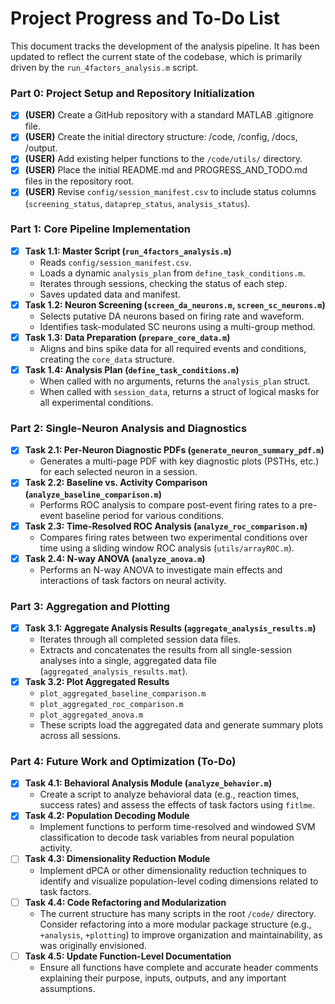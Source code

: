 # **Project Progress and To-Do List**

This document tracks the development of the analysis pipeline. It has been updated to reflect the current state of the codebase, which is primarily driven by the `run_4factors_analysis.m` script.

### **Part 0: Project Setup and Repository Initialization**

*   [x] **(USER)** Create a GitHub repository with a standard MATLAB .gitignore file.
*   [x] **(USER)** Create the initial directory structure: /code, /config, /docs, /output.
*   [x] **(USER)** Add existing helper functions to the `/code/utils/` directory.
*   [x] **(USER)** Place the initial README.md and PROGRESS_AND_TODO.md files in the repository root.
*   [x] **(USER)** Revise `config/session_manifest.csv` to include status columns (`screening_status`, `dataprep_status`, `analysis_status`).

### **Part 1: Core Pipeline Implementation**

*   [x] **Task 1.1: Master Script (`run_4factors_analysis.m`)**
    *   Reads `config/session_manifest.csv`.
    *   Loads a dynamic `analysis_plan` from `define_task_conditions.m`.
    *   Iterates through sessions, checking the status of each step.
    *   Saves updated data and manifest.
*   [x] **Task 1.2: Neuron Screening (`screen_da_neurons.m`, `screen_sc_neurons.m`)**
    *   Selects putative DA neurons based on firing rate and waveform.
    *   Identifies task-modulated SC neurons using a multi-group method.
*   [x] **Task 1.3: Data Preparation (`prepare_core_data.m`)**
    *   Aligns and bins spike data for all required events and conditions, creating the `core_data` structure.
*   [x] **Task 1.4: Analysis Plan (`define_task_conditions.m`)**
    *   When called with no arguments, returns the `analysis_plan` struct.
    *   When called with `session_data`, returns a struct of logical masks for all experimental conditions.

### **Part 2: Single-Neuron Analysis and Diagnostics**

*   [x] **Task 2.1: Per-Neuron Diagnostic PDFs (`generate_neuron_summary_pdf.m`)**
    *   Generates a multi-page PDF with key diagnostic plots (PSTHs, etc.) for each selected neuron in a session.
*   [x] **Task 2.2: Baseline vs. Activity Comparison (`analyze_baseline_comparison.m`)**
    *   Performs ROC analysis to compare post-event firing rates to a pre-event baseline period for various conditions.
*   [x] **Task 2.3: Time-Resolved ROC Analysis (`analyze_roc_comparison.m`)**
    *   Compares firing rates between two experimental conditions over time using a sliding window ROC analysis (`utils/arrayROC.m`).
*   [x] **Task 2.4: N-way ANOVA (`analyze_anova.m`)**
    *   Performs an N-way ANOVA to investigate main effects and interactions of task factors on neural activity.

### **Part 3: Aggregation and Plotting**

*   [x] **Task 3.1: Aggregate Analysis Results (`aggregate_analysis_results.m`)**
    *   Iterates through all completed session data files.
    *   Extracts and concatenates the results from all single-session analyses into a single, aggregated data file (`aggregated_analysis_results.mat`).
*   [x] **Task 3.2: Plot Aggregated Results**
    *   `plot_aggregated_baseline_comparison.m`
    *   `plot_aggregated_roc_comparison.m`
    *   `plot_aggregated_anova.m`
    *   These scripts load the aggregated data and generate summary plots across all sessions.

### **Part 4: Future Work and Optimization (To-Do)**

*   [x] **Task 4.1: Behavioral Analysis Module (`analyze_behavior.m`)**
    *   Create a script to analyze behavioral data (e.g., reaction times, success rates) and assess the effects of task factors using `fitlme`.
*   [x] **Task 4.2: Population Decoding Module**
    *   Implement functions to perform time-resolved and windowed SVM classification to decode task variables from neural population activity.
*   [ ] **Task 4.3: Dimensionality Reduction Module**
    *   Implement dPCA or other dimensionality reduction techniques to identify and visualize population-level coding dimensions related to task factors.
*   [ ] **Task 4.4: Code Refactoring and Modularization**
    *   The current structure has many scripts in the root `/code/` directory. Consider refactoring into a more modular package structure (e.g., `+analysis`, `+plotting`) to improve organization and maintainability, as was originally envisioned.
*   [ ] **Task 4.5: Update Function-Level Documentation**
    *   Ensure all functions have complete and accurate header comments explaining their purpose, inputs, outputs, and any important assumptions.